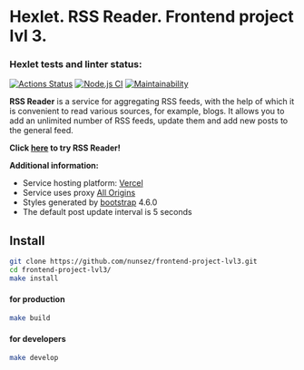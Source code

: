 # Hexlet. RSS Reader. Frontend project lvl 3.

### Hexlet tests and linter status:

[![Actions Status](https://github.com/t-astik/frontend-project-lvl3/workflows/hexlet-check/badge.svg)](https://github.com/t-astik/frontend-project-lvl3/actions)
[![Node.js CI](https://github.com/t-astik/frontend-project-lvl3/workflows/hexlet-check/badge.svg)](https://github.com/t-astik/frontend-project-lvl3/actions)
[![Maintainability](https://api.codeclimate.com/v1/badges/f94c0c749434ae8606b4/maintainability)](https://codeclimate.com/github/t-astik/frontend-project-lvl3/maintainability)

**RSS Reader** is a service for aggregating RSS feeds, with the help of which it is convenient to read various sources, for example, blogs. It allows you to add an unlimited number of RSS feeds, update them and add new posts to the general feed.

**Click [here](https://frontend-project-lvl3-gules.vercel.app/) to try RSS Reader!**

**Additional information:**

- Service hosting platform: [Vercel](https://vercel.com/)
- Service uses proxy [All Origins](https://github.com/Hexlet/hexlet-allorigins)
- Styles generated by [bootstrap](https://getbootstrap.com/) 4.6.0
- The default post update interval is 5 seconds

## Install

```sh
git clone https://github.com/nunsez/frontend-project-lvl3.git
cd frontend-project-lvl3/
make install
```

#### for production

```sh
make build
```

#### for developers

```sh
make develop
```
